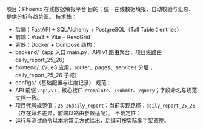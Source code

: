 项目：Phoenix 在线数据填报平台
目的：统一在线数据填报、自动校验与汇总、提供分析与趋势图。
技术栈：
- 后端：FastAPI + SQLAlchemy + PostgreSQL（Tall Table：entries）
- 前端：Vue3 + Vite + RevoGrid
- 容器：Docker + Compose
结构：
- backend/（app 入口 main.py，API v1 路由聚合，项目级路由 daily_report_25_26）
- frontend/（Vue3 应用，router、pages、services 分层；daily_report_25_26 子域）
- configs/（基础配置与进度记录）
规范：
- API 前缀 `/api/v1`；核心接口 `/template`、`/submit`、`/query`；字段命名与规范文档一致。
- 项目代号规范值：`25-26daily_report`；当前实现路径：`daily_report_25_26`（存在命名差异，前端以路由参数适配）。
不确定性：
- 运行与测试命令以本地常见方式给出，后续可按实际脚手架调整。